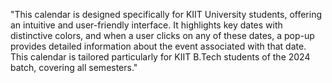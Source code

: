 "This calendar is designed specifically for KIIT University students, offering an intuitive and user-friendly interface. It highlights key dates with distinctive colors, and when a user clicks on any of these dates, a pop-up provides detailed information about the event associated with that date. This calendar is tailored particularly for KIIT B.Tech students of the 2024 batch, covering all semesters."
